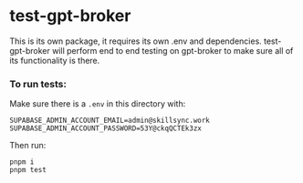 # test-gpt-broker

This is its own package, it requires its own .env and dependencies. 
test-gpt-broker will perform end to end testing on gpt-broker to make 
sure all of its functionality is there.

### To run tests:

Make sure there is a `.env` in this directory with:

~~~
SUPABASE_ADMIN_ACCOUNT_EMAIL=admin@skillsync.work
SUPABASE_ADMIN_ACCOUNT_PASSWORD=53Y@ckqQCTEk3zx
~~~

Then run:  
~~~
pnpm i
pnpm test
~~~